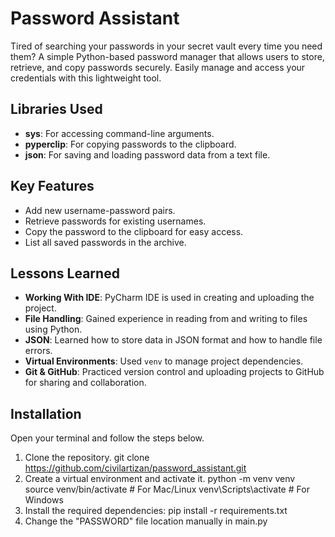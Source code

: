 # Password Assistant

Tired of searching your passwords in your secret vault every time you need them?
A simple Python-based password manager that allows users to store, retrieve, and copy passwords securely. 
Easily manage and access your credentials with this lightweight tool.

## Libraries Used
- **sys**: For accessing command-line arguments.
- **pyperclip**: For copying passwords to the clipboard.
- **json**: For saving and loading password data from a text file.

## Key Features
- Add new username-password pairs.
- Retrieve passwords for existing usernames.
- Copy the password to the clipboard for easy access.
- List all saved passwords in the archive.

## Lessons Learned
- **Working With IDE**: PyCharm IDE is used in creating and uploading the project.
- **File Handling**: Gained experience in reading from and writing to files using Python.
- **JSON**: Learned how to store data in JSON format and how to handle file errors.
- **Virtual Environments**: Used `venv` to manage project dependencies.
- **Git & GitHub**: Practiced version control and uploading projects to GitHub for sharing and collaboration.

## Installation
Open your terminal and follow the steps below.
1. Clone the repository.
  git clone https://github.com/civilartizan/password_assistant.git
2. Create a virtual environment and activate it.
  python -m venv venv
  source venv/bin/activate  # For Mac/Linux
  venv\Scripts\activate  # For Windows
3. Install the required dependencies:
  pip install -r requirements.txt
4. Change the "PASSWORD" file location manually in main.py
